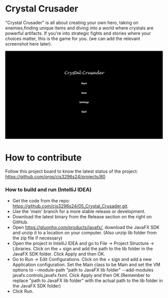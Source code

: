 # Crystal Crusader 
"Crystal Crusader" is all about creating your own hero, taking on enemies,finding unique items and diving into a world where crystals are powerful artifacts. If you're into strategic fights and stories where your choices matter, this is the game for you.
(we can add the relevant screenshot here later).

![This is a screenshot.](MainPage.png)


# How to contribute
Follow this project board to know the latest status of the project: https://github.com/orgs/cis3296s24/projects/80

### How to build and run (IntelliJ IDEA)
- Get the code from the repo: https://github.com/cis3296s24/05_Crystal_Crusader.git.
- Use the 'main' branch for a more stable release or development.
- Download the latest binary from the Release section on the right on GitHub.
- Open https://gluonhq.com/products/javafx/, download the JavaFX SDK and unzip it to a location on your computer. (Also unzip lib folder from the zip file if necessary)
- Open the project in IntelliJ IDEA and go to File -> Project Structure -> Libraries. Click on the + sign and add the path to the lib folder in the JavaFX SDK folder. Click Apply and then OK.
- Go to Run -> Edit Configurations. Click on the + sign and add a new Application configuration. Set the Main class to be Main and set the VM options to --module-path "path to JavaFX lib folder" --add-modules javafx.controls,javafx.fxml. Click Apply and then OK.(Remember to replace "path to JavaFX lib folder" with the actual path to the lib folder in the JavaFX SDK folder)
- Click Run.
